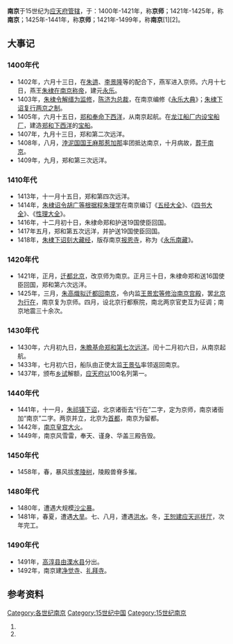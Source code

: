 **南京**于15世纪为[应天府管辖](../Page/应天府_\(明朝\).md "wikilink")，于：1400年-1421年，称**京师**；1421年-1425年，称**南京**；1425年-1441年，称**京师**；1421年-1499年，称**南京**\[1\]\[2\]。

## 大事记

### 1400年代

  - 1402年，六月十三日，在[朱逪](https://zh.wikipedia.org/wiki/朱逪 "wikilink")、[李景隆](../Page/李景隆.md "wikilink")等的配合下，燕军进入京师。六月十七日，燕王[朱棣在](https://zh.wikipedia.org/wiki/朱棣 "wikilink")[南京称帝](https://zh.wikipedia.org/wiki/南京 "wikilink")，建元[永乐](../Page/永乐_\(明朝\).md "wikilink")。
  - 1403年，[朱棣令](https://zh.wikipedia.org/wiki/朱棣 "wikilink")[解缙为监修](https://zh.wikipedia.org/wiki/解缙 "wikilink")，[陈济为总裁](https://zh.wikipedia.org/wiki/陈济 "wikilink")，在南京编修《[永乐大典](../Page/永乐大典.md "wikilink")》；[朱棣下诏复行两京之制](https://zh.wikipedia.org/wiki/朱棣 "wikilink")。
  - 1405年，六月十五日，[郑和奉命](https://zh.wikipedia.org/wiki/郑和 "wikilink")[下西洋](../Page/郑和下西洋.md "wikilink")，从南京起航。在[龙江船厂内设宝船厂](https://zh.wikipedia.org/wiki/龙江船厂 "wikilink")，建造[郑和下西洋](../Page/郑和下西洋.md "wikilink")的[宝船](../Page/宝船.md "wikilink")。
  - 1407年，九月十三日，郑和第二次远洋。
  - 1408年，八月，[浡泥国国王](https://zh.wikipedia.org/wiki/浡泥国 "wikilink")[麻那惹加那](../Page/麻那惹加那.md "wikilink")率团抵达南京，十月病故，[葬于南京](../Page/浡泥国王墓.md "wikilink")。
  - 1409年，九月，郑和第三次远洋。

### 1410年代

  - 1413年，十一月十五日，郑和第四次远洋。
  - 1414年，[朱棣诏令](https://zh.wikipedia.org/wiki/朱棣 "wikilink")[胡广等根据](../Page/胡廣_\(明朝\).md "wikilink")[程朱理学](../Page/程朱理学.md "wikilink")在南京编订《[五经大全](https://zh.wikipedia.org/wiki/五经大全 "wikilink")》、《[四书大全](https://zh.wikipedia.org/wiki/四书大全 "wikilink")》、《[性理大全](https://zh.wikipedia.org/wiki/性理大全 "wikilink")》。
  - 1416年，十二月初十日，朱棣命郑和护送19国使臣回国。
  - 1417年五月，郑和第五次远洋，并护送19国使臣回国。
  - 1418年，[朱棣下诏刻](https://zh.wikipedia.org/wiki/朱棣 "wikilink")[大藏经](../Page/大藏经.md "wikilink")，版存南京[报恩寺](https://zh.wikipedia.org/wiki/大报恩寺_\(南京\) "wikilink")，称为《[永乐南藏](https://zh.wikipedia.org/wiki/永乐南藏 "wikilink")》。

### 1420年代

  - 1421年，正月，[迁都](../Page/永乐迁都.md "wikilink")[北京](https://zh.wikipedia.org/wiki/北京 "wikilink")，改京师为南京。正月三十日，朱棣命郑和送16国使臣回国，郑和第六次远洋。
  - 1425年，三月，[朱高熾拟迁都回南京](https://zh.wikipedia.org/wiki/朱高熾 "wikilink")，令内监[王景宏等修治](https://zh.wikipedia.org/wiki/王景宏 "wikilink")[南京宫殿](../Page/明故宫.md "wikilink")，罢[北京为](https://zh.wikipedia.org/wiki/北京 "wikilink")[行在](../Page/行在.md "wikilink")，南京复为京师。四月，设北京行都察院，南北两京官吏互为征调；南京地震三十余次。

### 1430年代

  - 1430年，六月初九日，[朱瞻基命郑和第七次远洋](https://zh.wikipedia.org/wiki/朱瞻基 "wikilink")。闰十二月初六日，从南京起航。
  - 1433年，七月初六日，船队由正使太监[王景弘](../Page/王景弘.md "wikilink")率领返回南京。
  - 1437年，颁布[乡试](../Page/乡试.md "wikilink")解额，[应天府以](../Page/应天府_\(明朝\).md "wikilink")100名列第一。

### 1440年代

  - 1441年，十一月，[朱祁镇下诏](https://zh.wikipedia.org/wiki/朱祁镇 "wikilink")，北京诸衙去“行在”二字，定为京师，南京诸衙加“南京”二字。两京并立，北京为[首都](../Page/首都.md "wikilink")，南京为留都。
  - 1442年，[南京皇宫大火](../Page/明故宫.md "wikilink")。
  - 1449年，南京风雪雷，奉天、谨身、华盖三殿告毁。

### 1450年代

  - 1458年，春，暴风拔[孝陵树](../Page/明孝陵.md "wikilink")，陵殿兽脊多摧。

### 1480年代

  - 1480年，遭遇大规模[沙尘暴](../Page/沙尘暴.md "wikilink")。
  - 1481年，春夏，遭遇[大旱](https://zh.wikipedia.org/wiki/大旱 "wikilink")。七、八月，遭遇[洪水](../Page/洪水.md "wikilink")。冬，[王恕建](../Page/王恕_\(明朝\).md "wikilink")[应天巡抚厅](../Page/应天府_\(明朝\).md "wikilink")，次年完工。

### 1490年代

  - 1491年，[高淳县由](https://zh.wikipedia.org/wiki/高淳县 "wikilink")[溧水县](../Page/溧水县.md "wikilink")分出。
  - 1492年，南京建[净觉寺](../Page/净觉寺_\(南京\).md "wikilink")、[礼拜寺](https://zh.wikipedia.org/wiki/礼拜寺_\(南京\) "wikilink")。

## 参考资料

[Category:各世纪南京](https://zh.wikipedia.org/wiki/Category:各世纪南京 "wikilink") [Category:15世纪中国](https://zh.wikipedia.org/wiki/Category:15世纪中国 "wikilink") [Category:15世纪南京](https://zh.wikipedia.org/wiki/Category:15世纪南京 "wikilink")

1.
2.